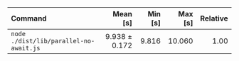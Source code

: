 | Command | Mean [s] | Min [s] | Max [s] | Relative |
|:---|---:|---:|---:|---:|
| `node ./dist/lib/parallel-no-await.js` | 9.938 ± 0.172 | 9.816 | 10.060 | 1.00 |
